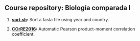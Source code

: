 ## Course repository: Biología comparada I ##

1. **[sort.sh](https://github.com/dpabon/bio_comparada/blob/master/sort.sh):** Sort a fasta file using year and country.

2. **[COrRE2016](https://github.com/dpabon/bio_comparada/tree/master/COrRE2016):** Automatic Pearson product-moment correlation coefficient.
